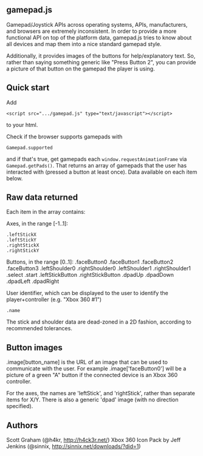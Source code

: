 gamepad.js
----------

Gamepad/Joystick APIs across operating systems, APIs, manufacturers, and
browsers are extremely inconsistent. In order to provide a more functional API
on top of the platform data, gamepad.js tries to know about all devices and map
them into a nice standard gamepad style.

Additionally, it provides images of the buttons for help/explanatory text. So,
rather than saying something generic like "Press Button 2", you can provide a
picture of that button on the gamepad the player is using.


Quick start
-----------

Add
    
    <script src=".../gamepad.js" type="text/javascript"></script>

to your html.

Check if the browser supports gamepads with

    Gamepad.supported
    
and if that's true, get gamepads each `window.requestAnimationFrame` via
`Gamepad.getPads()`. That returns an array of gamepads that the user has
interacted with (pressed a button at least once). Data available on each
item below.


Raw data returned
-----------------

Each item in the array contains:

Axes, in the range [-1..1]:

    .leftStickX
    .leftStickY
    .rightStickX
    .rightStickY

Buttons, in the range [0..1]:
    .faceButton0
    .faceButton1
    .faceButton2
    .faceButton3
    .leftShoulder0
    .rightShoulder0
    .leftShoulder1
    .rightShoulder1
    .select
    .start
    .leftStickButton
    .rightStickButton
    .dpadUp
    .dpadDown
    .dpadLeft
    .dpadRight

User identifier, which can be displayed to the user to identify the
player+controller (e.g. "Xbox 360 #1")

    .name

The stick and shoulder data are dead-zoned in a 2D fashion, according to
recommended tolerances.


Button images
-------------

.image[button_name] is the URL of an image that can be used to communicate with
the user. For example .image['faceButton0'] will be a picture of a green "A"
button if the connected device is an Xbox 360 controller.

For the axes, the names are 'leftStick', and 'rightStick', rather than separate
items for X/Y. There is also a generic 'dpad' image (with no direction
specified).


Authors
-------

Scott Graham (@h4kr, http://h4ck3r.net/)
Xbox 360 Icon Pack by Jeff Jenkins (@sinnix, http://sinnix.net/downloads/?did=1)
